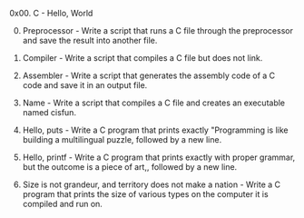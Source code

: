 0x00. C - Hello, World



0. Preprocessor - Write a script that runs a C file through the preprocessor and save the result into another file.



1. Compiler - Write a script that compiles a C file but does not link.



2. Assembler - Write a script that generates the assembly code of a C code and save it in an output file.



3. Name - Write a script that compiles a C file and creates an executable named cisfun.



4. Hello, puts - Write a C program that prints exactly "Programming is like building a multilingual puzzle, followed by a new line.



5. Hello, printf - Write a C program that prints exactly with proper grammar, but the outcome is a piece of art,, followed by a new line.



6. Size is not grandeur, and territory does not make a nation - Write a C program that prints the size of various types on the computer it is compiled and run on.




